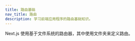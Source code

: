 ```yaml
---
title: 路由基础
nav_title: 路由
description: 学习前端应用程序的路由基础知识。
---
```


Next.js 使用基于文件系统的路由器，其中使用文件夹来定义路由。
